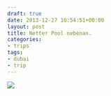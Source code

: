 ```yaml
---
draft: true
date: 2013-12-27 10:54:51+00:00
layout: post
title: Netter Pool nebenan.
categories:
- trips
tags:
- dubai
- trip
---
```


[![](http://clemi.ag3r.at/wp-content/uploads/2013/12/wpid-Photo-27.12.2013-1317.jpg)](http://clemi.ag3r.at/wp-content/uploads/2013/12/wpid-Photo-27.12.2013-1317.jpg)




